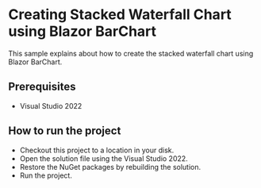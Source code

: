 # Creating Stacked Waterfall Chart using Blazor BarChart

This sample explains about how to create the stacked waterfall chart using Blazor BarChart.

## Prerequisites

* Visual Studio 2022

## How to run the project

* Checkout this project to a location in your disk.
* Open the solution file using the Visual Studio 2022.
* Restore the NuGet packages by rebuilding the solution.
* Run the project.